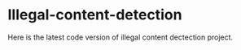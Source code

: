 # Illegal-content-detection

Here is the latest code version of illegal content dectection project.
